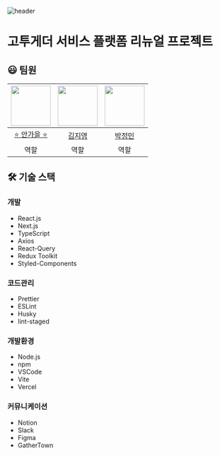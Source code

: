 ![header](https://capsule-render.vercel.app/api?type=waving&color=auto&height=300&section=header&text=Final%20Project%20[FE]&fontSize=80)

# 고투게더 서비스 플랫폼 리뉴얼 프로젝트


## 😃 팀원
|<img src="https://avatars.githubusercontent.com/u/87680906?v=4" width="90">|<img src="https://avatars.githubusercontent.com/u/114228865?v=4" width="90">|<img src="https://avatars.githubusercontent.com/u/107393773?v=4" width="90">|
|:---:|:---:|:---:|
|[⭐️ 안가을 ⭐️](https://github.com/autumnly1007)|[김지영](https://github.com/dreamchach)|[박정민](https://github.com/plou102)|
|역할|역할|역할|

## 🛠 기술 스택

### 개발
- React.js
- Next.js
- TypeScript
- Axios
- React-Query
- Redux Toolkit
- Styled-Components

### 코드관리
- Prettier
- ESLint
- Husky
- lint-staged

### 개발환경
- Node.js
- npm
- VSCode
- Vite
- Vercel

### 커뮤니케이션
- Notion
- Slack
- Figma
- GatherTown
